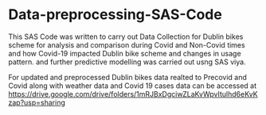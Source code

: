 # Data-preprocessing-SAS-Code

This SAS Code was written to carry out Data Collection for Dublin bikes scheme for analysis and comparison during Covid and Non-Covid times
and how Covid-19 impacted Dublin bike scheme and changes in usage pattern.
and further predictive modelling was carried out usng SAS viya.

For updated and preprocessed Dublin bikes data realted to Precovid and Covid along with weather data and Covid 19 cases data can be accessed at
https://drive.google.com/drive/folders/1mRJBxDgciwZLaKvWpvItulhd6eKvKzap?usp=sharing
